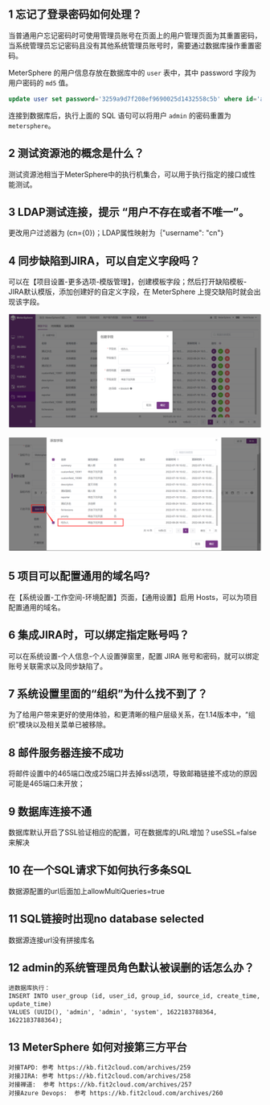 ## 1 忘记了登录密码如何处理？

当普通用户忘记密码时可使用管理员账号在页面上的用户管理页面为其重置密码，当系统管理员忘记密码且没有其他系统管理员账号时，需要通过数据库操作重置密码。

MeterSphere 的用户信息存放在数据库中的 `user` 表中，其中 password 字段为用户密码的 `md5` 值。

```sql
update user set password='3259a9d7f208ef9690025d1432558c5b' where id='admin';
```

连接到数据库后，执行上面的 SQL 语句可以将用户 `admin` 的密码重置为 `metersphere`。

## 2 测试资源池的概念是什么？

测试资源池相当于MeterSphere中的执行机集合，可以用于执行指定的接口或性能测试。

## 3 LDAP测试连接，提示 “用户不存在或者不唯一”。

更改用户过滤器为 (cn={0})；LDAP属性映射为｛"username": "cn"｝

## 4 同步缺陷到JIRA，可以自定义字段吗？

可以在【项目设置-更多选项-模版管理】，创建模板字段；然后打开缺陷模板-JIRA默认模版，添加创建好的自定义字段，在 MeterSphere 上提交缺陷时就会出现该字段。

![! JIRA自定义字段01](../img/faq/JIRA自定义字段01.png)

![! JIRA自定义字段02](../img/faq/JIRA自定义字段02.png)

## 5 项目可以配置通用的域名吗?

在【系统设置-工作空间-环境配置】页面，【通用设置】启用 Hosts，可以为项目配置通用的域名。

## 6 集成JIRA时，可以绑定指定账号吗？

可以在系统设置-个人信息-个人设置弹窗里，配置 JIRA 账号和密码，就可以绑定账号关联需求以及同步缺陷了。

## 7 系统设置里面的“组织”为什么找不到了？

为了给用户带来更好的使用体验，和更清晰的租户层级关系，在1.14版本中，“组织”模块以及相关菜单已被移除。

## 8 邮件服务器连接不成功
将邮件设置中的465端口改成25端口并去掉ssl选项，导致邮箱链接不成功的原因可能是465端口未开放；

## 9 数据库连接不通
数据库默认开启了SSL验证相应的配置，可在数据库的URL增加？useSSL=false来解决

## 10 在一个SQL请求下如何执行多条SQL
数据源配置的url后面加上allowMultiQueries=true

## 11 SQL链接时出现no database selected
数据源连接url没有拼接库名

## 12 admin的系统管理员角色默认被误删的话怎么办？
```
进数据库执行：
INSERT INTO user_group (id, user_id, group_id, source_id, create_time, update_time)
VALUES (UUID(), 'admin', 'admin', 'system', 1622183788364, 1622183788364);
```

## 13 MeterSphere 如何对接第三方平台
```
对接TAPD: 参考 https://kb.fit2cloud.com/archives/259
对接JIRA: 参考 https://kb.fit2cloud.com/archives/258
对接禅道:  参考 https://kb.fit2cloud.com/archives/257
对接Azure Devops:  参考 https://kb.fit2cloud.com/archives/260
```

